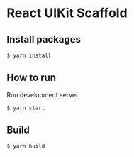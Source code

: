 # React UIKit Scaffold

## Install packages

```bash
$ yarn install
```

## How to run

Run development server:

```bash
$ yarn start
```

## Build

```bash
$ yarn build
```

